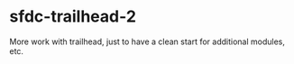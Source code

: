 # sfdc-trailhead-2
More work with trailhead, just to have a clean start for additional modules, etc.
